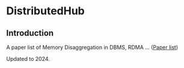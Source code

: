 # DistributedHub

## Introduction

A paper list of Memory Disaggregation in DBMS, RDMA ... ([Paper list](./paper/paper_classification.md))

Updated to 2024. 
